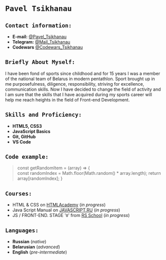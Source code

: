 # **`Pavel Tsikhanau`**

## **`Contact information:`**
* **E-mail:** [@Pavel_Tsikhanau](pavel.tsikhanau@gmail.com)
* **Telegram:** [@Mail_Tsikhanau](https://msng.link/o/?Pavel_Tsikhanau=tg)
* **Codewars** [@Codewars_Tsikhanau](https://www.codewars.com/users/PavelTsikhanau)

## **`Briefly About Myself:`** 
I have been fond of sports since childhood and for 15 years I was a member of the national team of Belarus in modern pentathlon.
Sport brought up in me purposefulness, diligence, responsibility, striving for excellence, communication skills.
Now I have decided to change the field of activity and I am sure that the skills that I have acquired during my sports career will help me reach heights in the field of Front-end Development.

## **`Skills and Proficiency:`**
* **HTML5, CSS3**
* **JavaScript Basics**
* **Git, GitHub**
* **VS Code**

## **`Code example:`**
>const getRandomItem = (array) => {    
    const randomIndex = Math.floor(Math.random() * array.length);
    return array[randomIndex];
}

## **`Courses:`**
* HTML & CSS on [HTMLAcademy](https://htmlacademy.ru/courses) (_in progress_)
* Java Script Manual on [JAVASCRIPT.RU](https://learn.javascript.ru/) (_in progress_)
* JS / FRONT-END. STAGE '`0`' from [RS School](https://rs.school/) (_in progress_)

## **`Languages:`**
* **Russian** (_native_)
* **Belarusian** (_advanced_)
* **English** (_pre-intermediate_)
